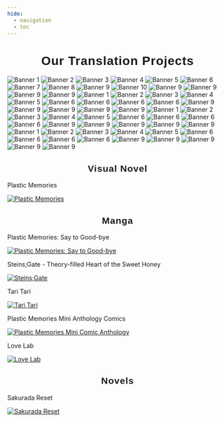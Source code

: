 ```yaml
---
hide:
  - navigation
  - toc
---
```

<style>
    h1 { text-align: center; font-weight: bold; font-family: "PirulenRegular", sans-serif; letter-spacing: 1px }
    h2 { text-align: center; font-family: "PirulenRegular", sans-serif; letter-spacing: 1px; }
</style>
<script>
    document.addEventListener("DOMContentLoaded", function () {
    let sakuradaCovers = [
        "assets/images/sr1.webp",
        "assets/images/sr2.webp",
        "assets/images/sr3.webp",
        "assets/images/sr4.webp",
        "assets/images/sr5.webp",
        "assets/images/sr6.webp",
        "assets/images/sr7.webp"
    ];
    let index = 0;
    let imgElement = document.querySelector(".sakurada-reset");
    if (imgElement) {
        setInterval(() => {
            index = (index + 1) % sakuradaCovers.length;
            imgElement.src = sakuradaCovers[index];
        }, 5000);
    }
});
document.addEventListener("DOMContentLoaded", function () {
    const track = document.querySelector(".carousel-track");
    const images = document.querySelectorAll(".carousel-image");
    const imageCount = images.length / 2;
    const imageWidth = images[0].clientWidth;

    // Set the track width based on the number of images
    track.style.width = `${imageWidth * imageCount * 1}px`;

    // Clone images for seamless scrolling
    for (let i = 0; i < imageCount; i++) {
        const clone = images[i].cloneNode(true);
        track.appendChild(clone);
    }
});
</script>
# Our Translation Projects
<div class="carousel">
  <div class="carousel-track">
    <!-- Original set -->
    <img src="assets/images/banner1.webp" class="carousel-image" alt="Banner 1">
    <img src="assets/images/banner2.webp" class="carousel-image" alt="Banner 2">
    <img src="assets/images/banner3.webp" class="carousel-image" alt="Banner 3">
    <img src="assets/images/banner4.webp" class="carousel-image" alt="Banner 4">
    <img src="assets/images/banner5.webp" class="carousel-image" alt="Banner 5">
    <img src="assets/images/banner6.webp" class="carousel-image" alt="Banner 6">
    <img src="assets/images/banner7.webp" class="carousel-image" alt="Banner 7">
    <img src="assets/images/banner8.webp" class="carousel-image" alt="Banner 8">
    <img src="assets/images/banner9.webp" class="carousel-image" alt="Banner 9">
    <img src="assets/images/banner10.webp" class="carousel-image" alt="Banner 10">
    <img src="assets/images/banner11.webp" class="carousel-image" alt="Banner 9">
    <img src="assets/images/banner12.webp" class="carousel-image" alt="Banner 9">
    <img src="assets/images/banner13.webp" class="carousel-image" alt="Banner 9">
    <img src="assets/images/banner14.webp" class="carousel-image" alt="Banner 9">
    <!-- Duplicate set for infinite scrolling effect -->
    <img src="assets/images/banner1.webp" class="carousel-image" alt="Banner 1">
    <img src="assets/images/banner2.webp" class="carousel-image" alt="Banner 2">
    <img src="assets/images/banner3.webp" class="carousel-image" alt="Banner 3">
    <img src="assets/images/banner4.webp" class="carousel-image" alt="Banner 4">
    <img src="assets/images/banner5.webp" class="carousel-image" alt="Banner 5">
    <img src="assets/images/banner6.webp" class="carousel-image" alt="Banner 6">
    <img src="assets/images/banner7.webp" class="carousel-image" alt="Banner 6">
    <img src="assets/images/banner8.webp" class="carousel-image" alt="Banner 6">
    <img src="assets/images/banner9.webp" class="carousel-image" alt="Banner 6">
    <img src="assets/images/banner10.webp" class="carousel-image" alt="Banner 9">
    <img src="assets/images/banner11.webp" class="carousel-image" alt="Banner 9">
    <img src="assets/images/banner12.webp" class="carousel-image" alt="Banner 9">
    <img src="assets/images/banner13.webp" class="carousel-image" alt="Banner 9">
    <img src="assets/images/banner14.webp" class="carousel-image" alt="Banner 9">
    <img src="assets/images/banner1.webp" class="carousel-image" alt="Banner 1">
    <img src="assets/images/banner2.webp" class="carousel-image" alt="Banner 2">
    <img src="assets/images/banner3.webp" class="carousel-image" alt="Banner 3">
    <img src="assets/images/banner4.webp" class="carousel-image" alt="Banner 4">
    <img src="assets/images/banner5.webp" class="carousel-image" alt="Banner 5">
    <img src="assets/images/banner6.webp" class="carousel-image" alt="Banner 6">
    <img src="assets/images/banner7.webp" class="carousel-image" alt="Banner 6">
    <img src="assets/images/banner8.webp" class="carousel-image" alt="Banner 6">
    <img src="assets/images/banner9.webp" class="carousel-image" alt="Banner 6">
    <img src="assets/images/banner10.webp" class="carousel-image" alt="Banner 9">
    <img src="assets/images/banner11.webp" class="carousel-image" alt="Banner 9">
    <img src="assets/images/banner12.webp" class="carousel-image" alt="Banner 9">
    <img src="assets/images/banner13.webp" class="carousel-image" alt="Banner 9">
    <img src="assets/images/banner14.webp" class="carousel-image" alt="Banner 9">
    <img src="assets/images/banner1.webp" class="carousel-image" alt="Banner 1">
    <img src="assets/images/banner2.webp" class="carousel-image" alt="Banner 2">
    <img src="assets/images/banner3.webp" class="carousel-image" alt="Banner 3">
    <img src="assets/images/banner4.webp" class="carousel-image" alt="Banner 4">
    <img src="assets/images/banner5.webp" class="carousel-image" alt="Banner 5">
    <img src="assets/images/banner6.webp" class="carousel-image" alt="Banner 6">
    <img src="assets/images/banner7.webp" class="carousel-image" alt="Banner 6">
    <img src="assets/images/banner8.webp" class="carousel-image" alt="Banner 6">
    <img src="assets/images/banner9.webp" class="carousel-image" alt="Banner 6">
    <img src="assets/images/banner10.webp" class="carousel-image" alt="Banner 9">
    <img src="assets/images/banner11.webp" class="carousel-image" alt="Banner 9">
    <img src="assets/images/banner12.webp" class="carousel-image" alt="Banner 9">
    <img src="assets/images/banner13.webp" class="carousel-image" alt="Banner 9">
    <img src="assets/images/banner14.webp" class="carousel-image" alt="Banner 9">
  </div>
</div>

<!-- <div class="banner-container">
  <img src="assets/images/banner.webp" alt="Banner" class="banner-img">
</div> -->

## Visual Novel
<div class="project-row">
  <div class="project-item">
    <p>Plastic Memories</p>
    <a href="/patch">
      <img src="assets/images/steam_library_english.webp" alt="Plastic Memories" class="project-img">
    </a>
  </div>
</div>

## Manga
<div class="project-row">
  <div class="project-item">
    <p>Plastic Memories: Say to Good-bye</p>
    <a href="https://mangadex.org/title/7673f29d-9a4c-43aa-86f8-6136c181cc31/plastic-memories-say-to-good-bye">
      <img src="assets/images/pmstgb.webp" alt="Plastic Memories: Say to Good-bye" class="project-img">
    </a>
  </div>
  <div class="project-item">
    <p>Steins;Gate - Theory-filled Heart of the Sweet Honey</p>
    <a href="https://mangadex.org/title/64897926-3836-4307-a89d-86fb4d4ae4af/steins-gate-hiyoku-renri-no-sweets-honey">
      <img src="assets/images/sg.webp" alt="Steins;Gate" class="project-img">
    </a>
  </div>
    <div class="project-item">
    <p>Tari Tari</p>
    <a href="https://mangadex.org/title/b65df83a-afc3-43c9-8bc5-0ba45ea55ed7/tari-tari">
      <img src="assets/images/tt.webp" alt="Tari Tari" class="project-img">
    </a>
  </div>
  <div class="project-item">
    <p>Plastic Memories Mini Anthology Comics</p>
    <a href="https://mangadex.org/title/bfe71e5b-b403-42aa-8745-f83c8e5a5ab9/plastic-memories-mini-comic-anthology">
      <img src="assets/images/pmmca.webp" alt="Plastic Memories Mini Comic Anthology" class="project-img">
    </a>
  </div>
  <div class="project-item">
    <p>Love Lab</p>
    <a href="https://mangadex.org/title/ca98fe66-7b88-49a8-83b0-511fca029237/love-lab">
      <img src="assets/images/ll.webp" alt="Love Lab" class="project-img">
    </a>
  </div>
</div>

## Novels
<div class="project-row">
  <div class="project-item">
    <p>Sakurada Reset</p>
    <a href="https://novels.islaexecutionsquad.com/sakurada-reset/">
      <img class="project-img sakurada-reset" src="assets/images/sr1.webp" alt="Sakurada Reset">
    </a>
  </div>
</div>
